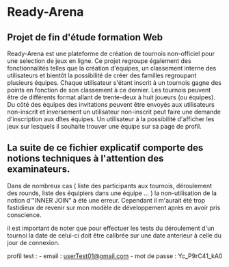 # Ready-Arena
## Projet de fin d'étude formation Web

Ready-Arena est une plateforme de création de tournois non-officiel pour une selection de jeux en ligne. Ce projet regroupe également des fonctionnalités telles que la création d'équipes, un classement interne des utilisateurs et bientôt la possibilité de créer des familles regroupant plusieurs équipes. Chaque utilisateur s'étant inscrit à un tournois gagne des points en fonction de son classement à ce dernier. Les tournois peuvent être de différents format allant de trente-deux à huit joueurs (ou équipes). Du côté des équipes des invitations peuvent être envoyés aux utilisateurs non-inscrit et inversement un utilisateur non-inscrit peut faire une demande d'inscription aux dîtes équipes. Un utilisateur à la possibilité d'afficher les jeux sur lesquels il souhaite trouver une équipe sur sa page de profil.

## La suite de ce fichier explicatif comporte des notions techniques à l'attention des examinateurs.

Dans de nombreux cas ( liste des participants aux tournois, déroulement des rounds, liste des équipiers dans une équipe ... ) la non-utilisation de la notion d'"INNER JOIN" à été une erreur. Cependant il m'aurait été trop fastidieux de revenir sur mon modèle de développement après en avoir pris conscience.

il est important de noter que pour effectuer les tests du déroulement d'un tournoi la date de celui-ci doit être calibrée sur une date anterieur à celle du jour de connexion.

profil test : - email : userTest01@gmail.com
              - mot de passe : Yc_P9rC41_kA0
